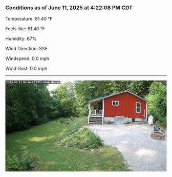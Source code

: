 ### Conditions as of June 11, 2025 at 4:22:08 PM CDT 

Temperature: 81.40 &deg;F

Feels like: 81.40 &deg;F

Humidity: 67%

Wind Direction: SSE

Windspeed: 0.0 mph

Wind Gust: 0.0 mph

---

<img src="./images/latest.jpeg"/>

